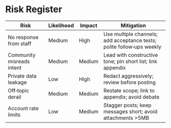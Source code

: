 # Risk Register
| Risk | Likelihood | Impact | Mitigation |
|---|---|---|---|
| No response from staff | Medium | High | Use multiple channels; add acceptance tests; polite follow‑ups weekly |
| Community misreads intent | Medium | Medium | Lead with constructive tone; pin short list; link appendix |
| Private data leakage | Low | High | Redact aggressively; review before posting |
| Off‑topic derail | Medium | Medium | Restate scope; link to appendix; avoid debate |
| Account rate limits | Low | Medium | Stagger posts; keep messages short; avoid attachments >5MB |

